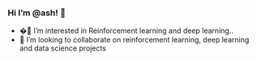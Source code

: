 ### Hi I’m @ash! 👋





- �:eyes: I’m interested in Reinforcement learning and deep learning..
- 👯 I’m looking to collaborate on reinforcement learning, deep learning and data science projects



